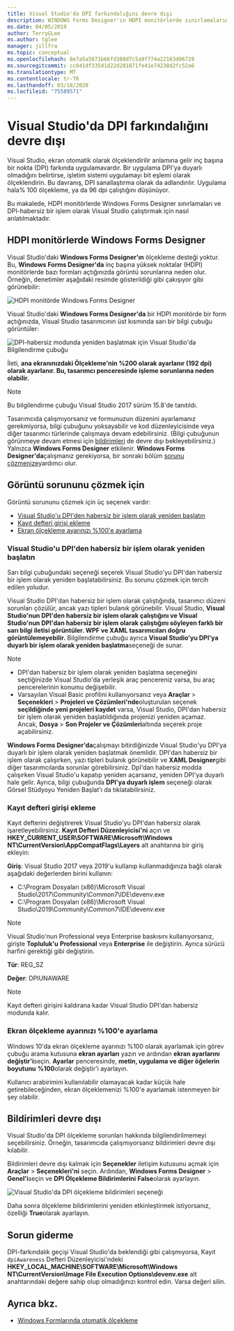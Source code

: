 ```yaml
---
title: Visual Studio'da DPI farkındalığını devre dışı
description: WINDOWS Forms Designer'ın HDPI monitörlerde sınırlamalarını ve Visual Studio'nun DPI'dan habersiz bir işlem olarak nasıl çalıştırılabildiğini tartışır.
ms.date: 04/05/2019
author: TerryGLee
ms.author: tglee
manager: jillfra
ms.topic: conceptual
ms.openlocfilehash: 8e7a5a5871b66fd388d7c5a9f774a22163d06729
ms.sourcegitcommit: cc841df335d1d22d281871fe41e74238d2fc52a6
ms.translationtype: MT
ms.contentlocale: tr-TR
ms.lasthandoff: 03/18/2020
ms.locfileid: "75589571"
---
```

# <a name="disable-dpi-awareness-in-visual-studio"></a>Visual Studio'da DPI farkındalığını devre dışı

Visual Studio, ekran otomatik olarak ölçeklendirilir anlamına gelir inç başına bir nokta (DPI) farkında uygulamavardır. Bir uygulama DPI'ya duyarlı olmadığını belirtirse, işletim sistemi uygulamayı bit eşlemi olarak ölçeklendirin. Bu davranış, DPI sanallaştırma olarak da adlandırılır. Uygulama hala% 100 ölçekleme, ya da 96 dpi çalıştığını düşünüyor.

Bu makalede, HDPI monitörlerde Windows Forms Designer sınırlamaları ve DPI-habersiz bir işlem olarak Visual Studio çalıştırmak için nasıl anlatılmaktadır.

## <a name="windows-forms-designer-on-hdpi-monitors"></a>HDPI monitörlerde Windows Forms Designer

Visual Studio'daki **Windows Forms Designer'ın** ölçekleme desteği yoktur. Bu, **Windows Forms Designer'da** inç başına yüksek noktalar (HDPI) monitörlerde bazı formları açtığınızda görüntü sorunlarına neden olur. Örneğin, denetimler aşağıdaki resimde gösterildiği gibi çakışıyor gibi görünebilir:

![HDPI monitörde Windows Forms Designer](./media/win-forms-designer-hdpi.png)

Visual Studio'daki **Windows Forms Designer'da** bir HDPI monitörde bir form açtığınızda, Visual Studio tasarımcının üst kısmında sarı bir bilgi çubuğu görüntüler:

![DPI-habersiz modunda yeniden başlatmak için Visual Studio'da Bilgilendirme çubuğu](./media/scaling-gold-bar.png)

İleti, **ana ekranınızdaki Ölçekleme'nin %200 olarak ayarlanır (192 dpi) olarak ayarlanır. Bu, tasarımcı penceresinde işleme sorunlarına neden olabilir.**

> [!NOTE]
> Bu bilgilendirme çubuğu Visual Studio 2017 sürüm 15.8'de tanıtıldı.

Tasarımcıda çalışmıyorsanız ve formunuzun düzenini ayarlamanız gerekmiyorsa, bilgi çubuğunu yoksayabilir ve kod düzenleyicisinde veya diğer tasarımcı türlerinde çalışmaya devam edebilirsiniz. (Bilgi çubuğunun görünmeye devam etmesi için [bildirimleri](#disable-notifications) de devre dışı bekleyebilirsiniz.) Yalnızca **Windows Forms Designer** etkilenir. **Windows Forms Designer'da**çalışmanız gerekiyorsa, bir sonraki bölüm [sorunu çözmenize](#to-resolve-the-display-problem)yardımcı olur.

## <a name="to-resolve-the-display-problem"></a>Görüntü sorununu çözmek için

Görüntü sorununu çözmek için üç seçenek vardır:

- [Visual Studio'u DPI'den habersiz bir işlem olarak yeniden başlatın](#restart-visual-studio-as-a-dpi-unaware-process)
- [Kayıt defteri girişi ekleme](#add-a-registry-entry)
- [Ekran ölçekleme ayarınızı %100'e ayarlama](#set-your-display-scaling-setting-to-100)

### <a name="restart-visual-studio-as-a-dpi-unaware-process"></a>Visual Studio'u DPI'den habersiz bir işlem olarak yeniden başlatın

Sarı bilgi çubuğundaki seçeneği seçerek Visual Studio'yu DPI'dan habersiz bir işlem olarak yeniden başlatabilirsiniz. Bu sorunu çözmek için tercih edilen yoludur.

Visual Studio DPI'dan habersiz bir işlem olarak çalıştığında, tasarımcı düzeni sorunları çözülür, ancak yazı tipleri bulanık görünebilir. Visual Studio, **Visual Studio'nun DPI'den habersiz bir işlem olarak çalıştığını ve Visual Studio'nun DPI'dan habersiz bir işlem olarak çalıştığını söyleyen farklı bir sarı bilgi iletisi görüntüler. WPF ve XAML tasarımcıları doğru görüntülemeyebilir.** Bilgilendirme çubuğu ayrıca **Visual Studio'yu DPI'ya duyarlı bir işlem olarak yeniden başlatma**seçeneği de sunar.

> [!NOTE]
> - DPI'dan habersiz bir işlem olarak yeniden başlatma seçeneğini seçtiğinizde Visual Studio'da yerleşik araç pencereniz varsa, bu araç pencerelerinin konumu değişebilir.
> - Varsayılan Visual Basic profilini kullanıyorsanız veya **Araçlar** > **Seçenekleri** > **Projeleri ve Çözümleri'nde**oluşturulan seçenek **seçildiğinde yeni projeleri kaydet** varsa, Visual Studio, DPI'dan habersiz bir işlem olarak yeniden başlatıldığında projenizi yeniden açamaz. Ancak, **Dosya** > **Son Projeler ve Çözümleri**altında seçerek proje açabilirsiniz.

**Windows Forms Designer'da**çalışmayı bitirdiğinizde Visual Studio'yu DPI'ya duyarlı bir işlem olarak yeniden başlatmak önemlidir. DPI'dan habersiz bir işlem olarak çalışırken, yazı tipleri bulanık görünebilir ve **XAML Designer**gibi diğer tasarımcılarda sorunlar görebilirsiniz. DpI'dan habersiz modda çalışırken Visual Studio'u kapatıp yeniden açarsanız, yeniden DPI'ya duyarlı hale gelir. Ayrıca, bilgi çubuğunda **DPI'ya duyarlı işlem** seçeneği olarak Görsel Stüdyoyu Yeniden Başlat'ı da tıklatabilirsiniz.

### <a name="add-a-registry-entry"></a>Kayıt defteri girişi ekleme

Kayıt defterini değiştirerek Visual Studio'yu DPI'dan habersiz olarak işaretleyebilirsiniz. **Kayıt Defteri Düzenleyicisi'ni** açın ve **HKEY_CURRENT_USER\SOFTWARE\Microsoft\Windows NT\CurrentVersion\AppCompatFlags\Layers** alt anahtarına bir giriş ekleyin:

**Giriş**: Visual Studio 2017 veya 2019'u kullanıp kullanmadığınıza bağlı olarak aşağıdaki değerlerden birini kullanın:

- C:\Program Dosyaları (x86)\Microsoft Visual Studio\2017\Community\Common7\IDE\devenv.exe
- C:\Program Dosyaları (x86)\Microsoft Visual Studio\2019\Community\Common7\IDE\devenv.exe

> [!NOTE]
> Visual Studio'nun Professional veya Enterprise baskısını kullanıyorsanız, girişte **Topluluk'u** **Professional** veya **Enterprise** ile değiştirin. Ayrıca sürücü harfini gerektiği gibi değiştirin.

**Tür**: REG_SZ

**Değer**: DPIUNAWARE

> [!NOTE]
> Kayıt defteri girişini kaldırana kadar Visual Studio DPI'dan habersiz modunda kalır.

### <a name="set-your-display-scaling-setting-to-100"></a>Ekran ölçekleme ayarınızı %100'e ayarlama

Windows 10'da ekran ölçekleme ayarınızı %100 olarak ayarlamak için görev çubuğu arama kutusuna **ekran ayarları** yazın ve ardından **ekran ayarlarını değiştir'i**seçin. **Ayarlar** penceresinde, **metin, uygulama ve diğer öğelerin boyutunu** **%100**olarak değiştir'i ayarlayın.

Kullanıcı arabirimini kullanılabilir olamayacak kadar küçük hale getirebileceğinden, ekran ölçeklemenizi %100'e ayarlamak istenmeyen bir şey olabilir.

## <a name="disable-notifications"></a>Bildirimleri devre dışı

Visual Studio'da DPI ölçekleme sorunları hakkında bilgilendirilmemeyi seçebilirsiniz. Örneğin, tasarımcıda çalışmıyorsanız bildirimleri devre dışı kılabilir.

Bildirimleri devre dışı kalmak için **Seçenekler** iletişim kutusunu açmak için **Araçlar** > **Seçenekleri'ni** seçin. Ardından, **Windows Forms Designer** > **Genel'i**seçin ve **DPI Ölçekleme Bildirimlerini** **False**olarak ayarlayın.

![Visual Studio'da DPI ölçekleme bildirimleri seçeneği](./media/notifications-option.png)

Daha sonra ölçekleme bildirimlerini yeniden etkinleştirmek istiyorsanız, özelliği **True**olarak ayarlayın.

## <a name="troubleshoot"></a>Sorun giderme

DPI-farkındalık geçişi Visual Studio'da beklendiği gibi çalışmıyorsa, Kayıt `dpiAwareness` Defteri Düzenleyicisi'ndeki **HKEY_LOCAL_MACHINE\SOFTWARE\Microsoft\Windows NT\CurrentVersion\Image File Execution Options\devenv.exe** alt anahtarındaki değere sahip olup olmadığınızı kontrol edin. Varsa değeri silin.

## <a name="see-also"></a>Ayrıca bkz.

- [Windows Formlarında otomatik ölçekleme](/dotnet/framework/winforms/automatic-scaling-in-windows-forms)
